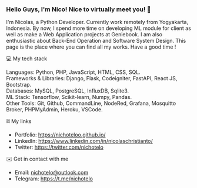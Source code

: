 <!--
**nichoteloo/nichoteloo** is a ✨ _special_ ✨ repository because its `README.md` (this file) appears on your GitHub profile.

Here are some ideas to get you started:

- 🔭 I’m currently working on ...
- 🌱 I’m currently learning ...
- 👯 I’m looking to collaborate on ...
- 🤔 I’m looking for help with ...
- 💬 Ask me about ...
- 📫 How to reach me: ...
- 😄 Pronouns: ...
- ⚡ Fun fact: ...
-->

### Hello Guys, I'm Nico! Nice to virtually meet you! 👋

I'm Nicolas, a Python Developer. Currently work remotely from Yogyakarta, Indonesia. By now, I spend more time on developing ML module for client as well as make a Web Application projects at Geniebook. I am also enthusiastic about Back-End Operation and Software System Design. This page is the place where you can find all my works. Have a good time !

💻 My tech stack<br>

Languages: Python, PHP, JavaScript, HTML, CSS, SQL. <br>
Frameworks & Libraries: Django, Flask, Codeigniter, FastAPI, React JS, Bootstrap. <br>
Databases:  MySQL, PostgreSQL, InfluxDB, Sqlite3. <br> 
ML Stack: Tensorflow, Scikit-learn, Numpy, Pandas. <br>
Other Tools: Git, Github, CommandLine, NodeRed, Grafana, Mosquitto Broker, PHPMyAdmin, Heroku, VSCode. <br>

⛓ My links
* Portfolio: https://nichoteloo.github.io/
* LinkedIn: https://www.linkedin.com/in/nicolaschristianto/
* Twitter: https://twitter.com/nichotelo

✉️ Get in contact with me 
* Email: nichotelo@outlook.com
* Telegram: https://t.me/nichotelo

<!-- <h3 align="center">Contact Me</h3>
<p align="center">
 <a href="https://t.me/nichotelo"><img src="https://img.shields.io/badge/Telegram-0088cc?style=for-the-badge&logo=telegram&logoColor=white" alt="Telegram"></a>
 <a href="https://www.linkedin.com/in/nicolaschristianto/"><img src="https://img.shields.io/badge/Linkedin-2867B2?style=for-the-badge&logo=linkedin&logoColor=white" alt="Discord"></a>
  <a href="https://twitter.com/nichotelo"><img src="https://img.shields.io/badge/Twitter-1DA1F2?style=for-the-badge&logo=twitter&logoColor=white" alt="Twitter"></a>
</p>

<h3 align="center">Languages I've worked with</h3>
<p align="center">
  <img src="https://img.shields.io/badge/C%2B%2B-00599C?style=for-the-badge&logo=c%2B%2B&logoColor=white" alt="C++">
  <img src="https://img.shields.io/badge/Python-3776AB?style=for-the-badge&logo=python&logoColor=white" alt="Python">
  <img src="https://img.shields.io/badge/CSS-239120?&style=for-the-badge&logo=css3&logoColor=white" alt="CSS">
  <img src="https://img.shields.io/badge/HTML5-E34F26?style=for-the-badge&logo=html5&logoColor=white" alt="HTML">
  <img src="https://img.shields.io/badge/Java-ED8B00?style=for-the-badge&logo=java&logoColor=white" alt="Java">
  <img src="https://img.shields.io/badge/JavaScript-323330?style=for-the-badge&logo=javascript&logoColor=F7DF1E" alt="JS">
  <img src="https://img.shields.io/badge/PHP-777BB4?style=for-the-badge&logo=php&logoColor=white" alt="PHP">
</p> -->
